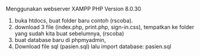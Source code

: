 Menggunakan webserver XAMPP PHP Version 8.0.30
1. buka htdocs, buat folder baru contoh (rscoba).
2. download 3 file (index.php, print.php, sign-in.css), tempatkan ke folder yang sudah kita buat sebelumnya, (rscoba)
3. buat database baru di phpmyadmin, 
4. Download file sql (pasien.sql) lalu import database: pasien.sql
